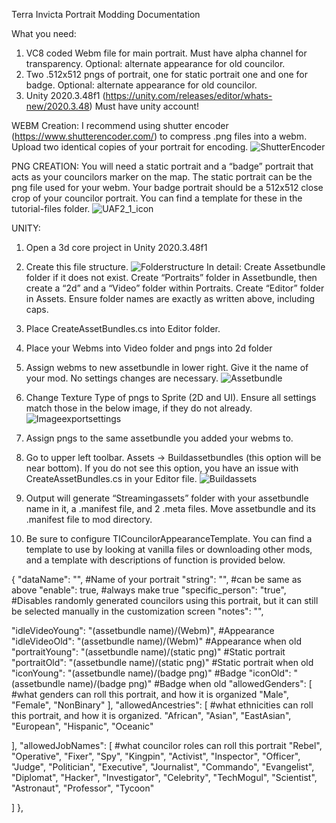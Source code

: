 Terra Invicta Portrait Modding Documentation

What you need:
1. VC8 coded Webm file for main portrait. Must have alpha channel for transparency. Optional: alternate appearance for old councilor.
2. Two .512x512 pngs of portrait, one for static portrait one and one for badge. Optional: alternate appearance for old councilor.
3. Unity 2020.3.48f1 (https://unity.com/releases/editor/whats-new/2020.3.48) Must have unity account!

WEBM Creation:
I recommend using shutter encoder (https://www.shutterencoder.com/) to compress .png files into a webm. Upload two identical copies of your portrait for encoding. 
![ShutterEncoder](https://github.com/user-attachments/assets/de645ce7-8243-4913-bedc-d57c3874fcb6)

PNG CREATION:
You will need a static portrait and a “badge” portrait that acts as your councilors marker on the map. The static portrait can be the png file used for your webm. Your badge portrait should be a 512x512 close crop of your councilor portrait. You can find a template for these in the tutorial-files folder.
![UAF2_1_icon](https://github.com/user-attachments/assets/d8f74927-20cd-4683-a89c-ba4e4fac1142)

UNITY:
1. Open a 3d core project in Unity 2020.3.48f1
2. Create this file structure.
![Folderstructure](https://github.com/user-attachments/assets/a3b26a00-bc5c-47db-815d-492a9f513013)
In detail: Create Assetbundle folder if it does not exist. Create “Portraits” folder in Assetbundle, then create a “2d” and a “Video” folder within Portraits. Create “Editor” folder in Assets. Ensure folder names are exactly as written above, including caps.

3. Place CreateAssetBundles.cs into Editor folder. 
4. Place your Webms into Video folder and pngs into 2d folder
5. Assign webms to new assetbundle in lower right. Give it the name of your mod. No settings changes are necessary.
 ![Assetbundle](https://github.com/user-attachments/assets/3ce9d775-72fa-4ab6-8b67-4d5595dd791b)

6. Change Texture Type of pngs to Sprite (2D and UI). Ensure all settings match those in the below image, if they do not already.
![Imageexportsettings](https://github.com/user-attachments/assets/7672b936-8560-4313-8b07-9ad37226061a)


7. Assign pngs to the same assetbundle you added your webms to.
8. Go to upper left toolbar. Assets -> Buildassetbundles (this option will be near bottom). If you do not see this option, you have an issue with CreateAssetBundles.cs in your Editor file.
![Buildassets](https://github.com/user-attachments/assets/7c7e9e32-51f0-4dc2-aee6-7aa7a8209aff)


9. Output will generate “Streamingassets” folder with your assetbundle name in it, a .manifest file, and 2 .meta files. Move assetbundle and its .manifest file to mod directory.
10. Be sure to configure TICouncilorAppearanceTemplate. You can find a template to use by looking at vanilla files or downloading other mods, and a template with descriptions of function is provided below.


 {
   "dataName": "", #Name of your portrait
   "string": "", #can be same as above
   "enable": true, #always make true 
   "specific_person": "true", #Disables randomly generated councilors using this portrait, but it can still be selected manually in the customization screen
    "notes": "",
 
   "idleVideoYoung": "(assetbundle name)/(Webm)", #Appearance
   "idleVideoOld": "(assetbundle name)/(Webm)" #Appearance when old
   "portraitYoung": "(assetbundle name)/(static png)" #Static portrait
   "portraitOld": "(assetbundle name)/(static png)" #Static portrait when old
   "iconYoung": "(assetbundle name)/(badge png)" #Badge
   "iconOld": "(assetbundle name)/(badge png)" #Badge when old
   "allowedGenders": [ #what genders can roll this portrait, and how it is organized
	"Male",
	"Female",
	"NonBinary"
	],
   "allowedAncestries": [ #what ethnicities can roll this portrait, and how it is organized.
    "African",
    "Asian",
    "EastAsian",
    "European",
    "Hispanic",
    "Oceanic"

   ],
   "allowedJobNames": [ #what councilor roles can roll this portrait
	"Rebel",
	"Operative",
	"Fixer",
	"Spy",
	"Kingpin",
	"Activist",
	"Inspector",
	"Officer",
	"Judge",
	"Politician",
	"Executive",
	"Journalist",
	"Commando",
	"Evangelist",
	"Diplomat",
	"Hacker",
	"Investigator",
	"Celebrity",
	"TechMogul",
	"Scientist",
	"Astronaut",
	"Professor",
	"Tycoon"

   ]
},
